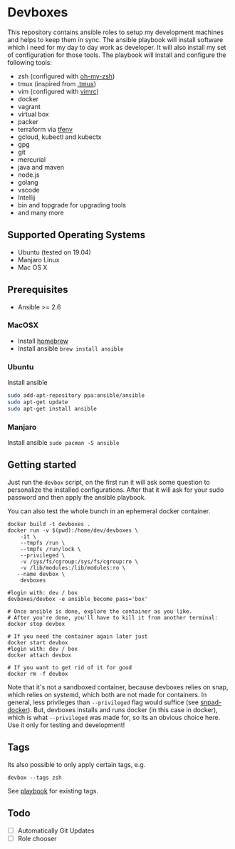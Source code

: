 # Devboxes

This repository contains ansible roles to setup my development machines and helps to keep them in sync.
The ansible playbook will install software which i need for my day to day work as developer.
It will also install my set of configuration for those tools.
The playbook will install and configure the following tools:

* zsh (configured with [oh-my-zsh](https://github.com/robbyrussell/oh-my-zsh))
* tmux (inspired from [.tmux](https://github.com/gpakosz/.tmux))
* vim (configured with [vimrc](https://github.com/amix/vimrc))
* docker
* vagrant
* virtual box
* packer
* terraform via [tfenv](https://github.com/tfutils/tfenv)
* gcloud, kubectl and kubectx
* gpg
* git
* mercurial
* java and maven
* node.js
* golang
* vscode
* Intellij
* bin and topgrade for upgrading tools
* and many more

## Supported Operating Systems

* Ubuntu (tested on 19.04)
* Manjaro Linux
* Mac OS X

## Prerequisites

* Ansible >= 2.6

### MacOSX

* Install [homebrew](https://brew.sh/)
* Install ansible `brew install ansible`

### Ubuntu

Install ansible

```bash
sudo add-apt-repository ppa:ansible/ansible
sudo apt-get update
sudo apt-get install ansible
```

### Manjaro

Install ansible `sudo pacman -S ansible`

## Getting started

Just run the `devbox` script, on the first run it will ask some question to personalize the installed configurations.
After that it will ask for your sudo password and then apply the ansible playbook. 

You can also test the whole bunch in an ephemeral docker container.

```shell
docker build -t devboxes .
docker run -v $(pwd):/home/dev/devboxes \
    -it \
    --tmpfs /run \
    --tmpfs /run/lock \
    --privileged \
    -v /sys/fs/cgroup:/sys/fs/cgroup:ro \
    -v /lib/modules:/lib/modules:ro \
   --name devbox \
    devboxes

#login with: dev / box
devboxes/devbox -e ansible_become_pass='box' 

# Once ansible is done, explore the container as you like.
# After you're done, you'll have to kill it from another terminal:
docker stop devbox

# If you need the container again later just
docker start devbox
#login with: dev / box
docker attach devbox

# If you want to get rid of it for good 
docker rm -f devbox
```

Note that it's not a sandboxed container, because devboxes relies on snap, which relies on systemd, which both are not
made for containers.
In general, less privileges than `--privileged` flag would suffice (see [snpad-docker](https://github.com/ogra1/snapd-docker/blob/3a38d17a30d8295f6099b4e5769f54763e92ad4a/build.sh#L110-L113)).
But, devboxes installs and runs docker (in this case in docker), which is what `--privileged` was made for, so its an obvious choice here.
Use it only for testing and development!

## Tags

Its also possible to only apply certain tags, e.g.

`devbox --tags zsh`

See [playbook](playbook.yml) for existing tags.

## Todo

- [ ] Automatically Git Updates
- [ ] Role chooser
